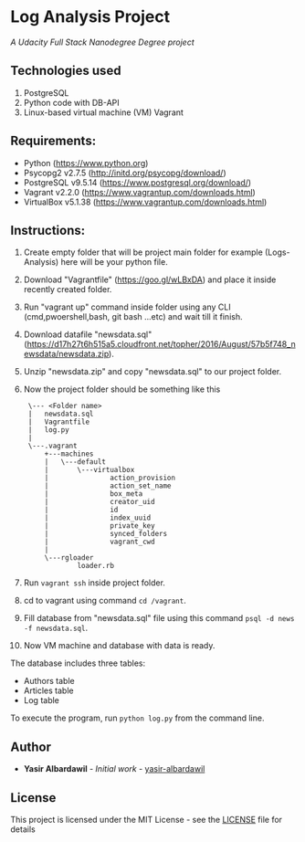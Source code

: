 # Log Analysis Project
*A Udacity Full Stack Nanodegree Degree project*
## Technologies used

1.  PostgreSQL
2.  Python code with DB-API
3.  Linux-based virtual machine (VM) Vagrant

## Requirements:
- Python  (https://www.python.org)
- Psycopg2 v2.7.5  (http://initd.org/psycopg/download/)
- PostgreSQL v9.5.14  (https://www.postgresql.org/download/)
- Vagrant v2.2.0  (https://www.vagrantup.com/downloads.html) 
- VirtualBox v5.1.38  (https://www.vagrantup.com/downloads.html)

## Instructions:
1. Create empty folder that will be project main folder for example (Logs-Analysis) here will be your python file.
2. Download "Vagrantfile" (https://goo.gl/wLBxDA) and place it inside recently created folder.
3. Run "vagrant up" command inside folder using any CLI (cmd,pwoershell,bash, git bash ...etc) and wait till it finish.
4. Download datafile "newsdata.sql" (https://d17h27t6h515a5.cloudfront.net/topher/2016/August/57b5f748_newsdata/newsdata.zip).
5. Unzip "newsdata.zip" and copy "newsdata.sql" to our project folder.
6. Now the project folder should be something like this

	    \--- <Folder name>
	    |   newsdata.sql
	    |   Vagrantfile
	    |   log.py
	    |   
	    \---.vagrant
	        +---machines
	        |   \---default
	        |       \---virtualbox
	        |               action_provision
	        |               action_set_name
	        |               box_meta
	        |               creator_uid
	        |               id
	        |               index_uuid
	        |               private_key
	        |               synced_folders
	        |               vagrant_cwd
	        |               
	        \---rgloader
	                loader.rb

7. Run `vagrant ssh` inside project folder.
8. cd to vagrant using command `cd /vagrant`. 
9. Fill database from "newsdata.sql" file using this command `psql -d news -f newsdata.sql`.
10. Now VM machine and database with data is ready.

The database includes three tables:
-   Authors table
-   Articles table
-   Log table

To execute the program, run  `python log.py`  from the command line.

## Author

-   **Yasir Albardawil**  -  _Initial work_  -  [yasir-albardawil](https://github.com/yasir-albardawil)

## License

This project is licensed under the MIT License - see the  [LICENSE](https://github.com/yasir-albardawil/log-analysis-project/blob/master/LICENSE)  file for details
